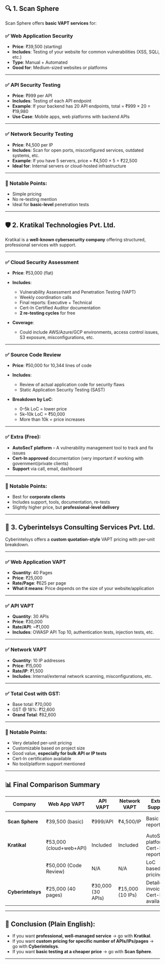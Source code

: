 ## 🔍 **1. Scan Sphere**

Scan Sphere offers **basic VAPT services** for:

### ✅ Web Application Security

* **Price**: ₹39,500 (starting)
* **Includes**: Testing of your website for common vulnerabilities (XSS, SQLi, etc.)
* **Type**: Manual + Automated
* **Good for**: Medium-sized websites or platforms

---

### ✅ API Security Testing

* **Price**: ₹999 per API
* **Includes**: Testing of each API endpoint
* **Example**: If your backend has 20 API endpoints, total = ₹999 × 20 = ₹19,980
* **Use Case**: Mobile apps, web platforms with backend APIs

---

### ✅ Network Security Testing

* **Price**: ₹4,500 per IP
* **Includes**: Scan for open ports, misconfigured services, outdated systems, etc.
* **Example**: If you have 5 servers, price = ₹4,500 × 5 = ₹22,500
* **Ideal for**: Internal servers or cloud-hosted infrastructure

---

### 🚨 Notable Points:

* Simple pricing
* No re-testing mention
* Ideal for **basic-level** penetration tests

---

## 🛡️ **2. Kratikal Technologies Pvt. Ltd.**

Kratikal is a **well-known cybersecurity company** offering structured, professional services with support.

---

### ✅ Cloud Security Assessment

* **Price**: ₹53,000 (flat)
* **Includes**:

  * Vulnerability Assessment and Penetration Testing (VAPT)
  * Weekly coordination calls
  * Final reports: Executive + Technical
  * Cert-In Certified Auditor documentation
  * **2 re-testing cycles** for free
* **Coverage**:

  * Could include AWS/Azure/GCP environments, access control issues, S3 exposure, misconfigurations, etc.

---

### ✅ Source Code Review

* **Price**: ₹50,000 for 10,344 lines of code
* **Includes**:

  * Review of actual application code for security flaws
  * Static Application Security Testing (SAST)
* **Breakdown by LoC**:

  * 0–5k LoC = lower price
  * 5k–10k LoC = ₹50,000
  * More than 10k = price increases

---

### ✅ Extra (Free):

* **AutoSecT platform** – A vulnerability management tool to track and fix issues
* **Cert-In approved** documentation (very important if working with government/private clients)
* **Support** via call, email, dashboard

---

### 🚨 Notable Points:

* Best for **corporate clients**
* Includes support, tools, documentation, re-tests
* Slightly higher price, but **professional-level delivery**

---

## 🧠 **3. Cyberintelsys Consulting Services Pvt. Ltd.**

Cyberintelsys offers a **custom quotation-style** VAPT pricing with per-unit breakdown.

---

### ✅ Web Application VAPT

* **Quantity**: 40 Pages
* **Price**: ₹25,000
* **Rate/Page**: ₹625 per page
* **What it means**: Price depends on the size of your website/application

---

### ✅ API VAPT

* **Quantity**: 30 APIs
* **Price**: ₹30,000
* **Rate/API**: \~₹1,000
* **Includes**: OWASP API Top 10, authentication tests, injection tests, etc.

---

### ✅ Network VAPT

* **Quantity**: 10 IP addresses
* **Price**: ₹15,000
* **Rate/IP**: ₹1,500
* **Includes**: Internal/external network scanning, misconfigurations, etc.

---

### ✅ Total Cost with GST:

* Base total: ₹70,000
* GST @ 18%: ₹12,600
* **Grand Total**: ₹82,600

---

### 🚨 Notable Points:

* Very detailed per-unit pricing
* Customizable based on project size
* Good value, **especially for bulk API or IP tests**
* Cert-In certification available
* No tool/platform support mentioned

---

## 📊 Final Comparison Summary

| **Company**       | **Web App VAPT**        | **API VAPT**      | **Network VAPT** | **Extra Support**                   | **Re-testing** | **Best For**                    |
| ----------------- | ----------------------- | ----------------- | ---------------- | ----------------------------------- | -------------- | ------------------------------- |
| **Scan Sphere**   | ₹39,500 (basic)         | ₹999/API          | ₹4,500/IP        | Basic reports                       | No             | Small companies, freelancers    |
| **Kratikal**      | ₹53,000 (cloud+web+API) | Included          | Included         | AutoSecT platform, Cert-In report   | Yes (2 cycles) | Corporates, SaaS platforms      |
|                   | ₹50,000 (Code Review)   | N/A               | N/A              | LoC based pricing                   | Yes            | Code-heavy applications         |
| **Cyberintelsys** | ₹25,000 (40 pages)      | ₹30,000 (30 APIs) | ₹15,000 (10 IPs) | Detailed invoice, Cert-In available | N/A            | Custom size projects, start-ups |

---

## 📝 Conclusion (Plain English):

* If you want **professional, well-managed service** → go with **Kratikal**.
* If you want **custom pricing for specific number of APIs/IPs/pages** → go with **Cyberintelsys**.
* If you want **basic testing at a cheaper price** → go with **Scan Sphere**.

---
